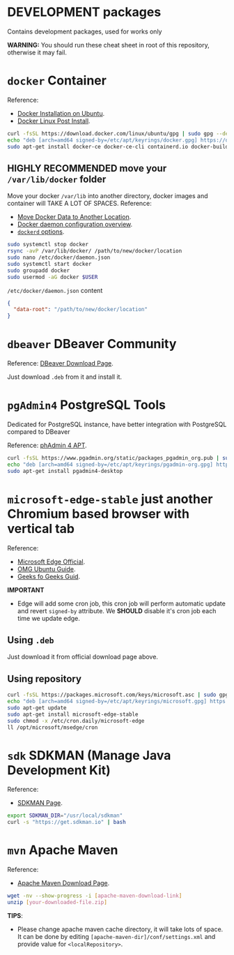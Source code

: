 # DEVELOPMENT packages

Contains development packages, used for works only

**WARNING:** You should run these cheat sheet in root of this repository, otherwise it may fail.

# `docker` Container

Reference:
- [Docker Installation on Ubuntu](https://docs.docker.com/engine/install/ubuntu/).
- [Docker Linux Post Install](https://docs.docker.com/engine/install/linux-postinstall/).

```sh
curl -fsSL https://download.docker.com/linux/ubuntu/gpg | sudo gpg --dearmor --output /etc/apt/keyrings/docker.gpg
echo "deb [arch=amd64 signed-by=/etc/apt/keyrings/docker.gpg] https://download.docker.com/linux/ubuntu $(cat /etc/upstream-release/lsb-release | grep DISTRIB_CODENAME | cut -d = -f 2) stable" | sudo tee /etc/apt/sources.list.d/docker.list
sudo apt-get install docker-ce docker-ce-cli containerd.io docker-buildx-plugin docker-compose-plugin
```

## HIGHLY RECOMMENDED move your `/var/lib/docker` folder
Move your docker `/var/lib` into another directory, docker images and container will TAKE A LOT OF SPACES.
Reference:
- [Move Docker Data to Another Location](https://mrkandreev.name/snippets/how_to_move_docker_data_to_another_location/).
- [Docker daemon configuration overview](https://docs.docker.com/engine/daemon/).
- [`dockerd` options](https://docs.docker.com/reference/cli/dockerd/#daemon).

```sh
sudo systemctl stop docker
rsync -avP /var/lib/docker/ /path/to/new/docker/location
sudo nano /etc/docker/daemon.json
sudo systemctl start docker
sudo groupadd docker
sudo usermod -aG docker $USER
```

`/etc/docker/daemon.json` content

```json
{
  "data-root": "/path/to/new/docker/location"
}
```

# `dbeaver` DBeaver Community

Reference: [DBeaver Download Page](https://dbeaver.io/download/).

Just download `.deb` from it and install it.

# `pgAdmin4` PostgreSQL Tools

Dedicated for PostgreSQL instance, have better integration with PostgreSQL compared to DBeaver

Reference: [phAdmin 4 APT](https://www.pgadmin.org/download/pgadmin-4-apt/).

```sh
curl -fsSL https://www.pgadmin.org/static/packages_pgadmin_org.pub | sudo gpg --dearmor --output /etc/apt/keyrings/pgadmin-org.gpg
echo "deb [arch=amd64 signed-by=/etc/apt/keyrings/pgadmin-org.gpg] https://ftp.postgresql.org/pub/pgadmin/pgadmin4/apt/$(cat /etc/upstream-release/lsb-release | grep DISTRIB_CODENAME | cut -d = -f 2) pgadmin4 main" | sudo tee /etc/apt/sources.list.d/pg-admin4.list
sudo apt-get install pgadmin4-desktop
```

# `microsoft-edge-stable` just another Chromium based browser with vertical tab

Reference:
- [Microsoft Edge Official](https://www.microsoft.com/en-us/edge/).
- [OMG Ubuntu Guide](https://www.omgubuntu.co.uk/2021/01/how-to-install-edge-on-ubuntu-linux).
- [Geeks fo Geeks Guid](https://www.geeksforgeeks.org/how-to-install-microsoft-edge-on-linux/#method-2-installation-of-microsoft-edge-using-the-command-line).

**IMPORTANT**
- Edge will add some cron job, this cron job will perform automatic update and revert `signed-by` attribute. We **SHOULD** disable it's cron job each time we update edge.

## Using `.deb`

Just download it from official download page above.

## Using repository

```sh
curl -fsSL https://packages.microsoft.com/keys/microsoft.asc | sudo gpg --dearmor --output /etc/apt/keyrings/microsoft.gpg
echo "deb [arch=amd64 signed-by=/etc/apt/keyrings/microsoft.gpg] https://packages.microsoft.com/repos/edge stable main" | sudo tee /etc/apt/sources.list.d/microsoft-edge.list
sudo apt-get update
sudo apt-get install microsoft-edge-stable
sudo chmod -x /etc/cron.daily/microsoft-edge
ll /opt/microsoft/msedge/cron
```

# `sdk` SDKMAN (Manage Java Development Kit)

Reference:
- [SDKMAN Page](https://sdkman.io/install/).

```sh
export SDKMAN_DIR="/usr/local/sdkman"
curl -s "https://get.sdkman.io" | bash
```

# `mvn` Apache Maven

Reference:
- [Apache Maven Download Page](https://maven.apache.org/download.cgi).

```sh
wget -nv --show-progress -i [apache-maven-download-link]
unzip [your-downloaded-file.zip]
```

**TIPS**:
- Please change apache maven cache directory, it will take lots of space.
It can be done by editing `[apache-maven-dir]/conf/settings.xml` and provide value for `<localRepository>`.

